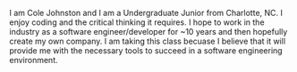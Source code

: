 I am Cole Johnston and I am a Undergraduate Junior from Charlotte, NC.
I enjoy coding and the critical thinking it requires.
I hope to work in the industry as a software engineer/developer for ~10 years and then hopefully create my own company.
I am taking this class becuase I believe that it will provide me with the necessary tools to succeed in a software engineering environment.
